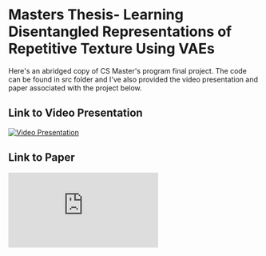 # Masters Thesis- Learning Disentangled Representations of Repetitive Texture Using VAEs

Here's an abridged copy of CS Master's program final project. The code can be found in src folder and I've also provided the video presentation and paper associated with the project below. 

## Link to Video Presentation
[![Video Presentation](https://img.youtube.com/vi/0s-ID0SF0Xc/0.jpg)](https://www.youtube.com/watch?v=0s-ID0SF0Xc)

## Link to Paper
!["link"](https://github.com/HoltSpalding/MastersThesis-DisentangledVAE/blob/main/Master_sProject.pdf)